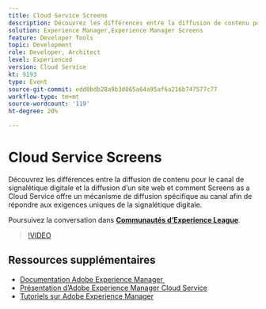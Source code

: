 ```yaml
---
title: Cloud Service Screens
description: Découvrez les différences entre la diffusion de contenu pour le canal de signalétique digitale et la diffusion d’un site web et comment Screens as a Cloud Service offre un mécanisme de diffusion spécifique au canal afin de répondre aux exigences uniques de la signalétique digitale.
solution: Experience Manager,Experience Manager Screens
feature: Developer Tools
topic: Development
role: Developer, Architect
level: Experienced
version: Cloud Service
kt: 9193
type: Event
source-git-commit: edd0bdb28a9b3d065a64a95af6a216b747577c77
workflow-type: tm+mt
source-wordcount: '119'
ht-degree: 20%

---
```


# Cloud Service Screens

Découvrez les différences entre la diffusion de contenu pour le canal de signalétique digitale et la diffusion d’un site web et comment Screens as a Cloud Service offre un mécanisme de diffusion spécifique au canal afin de répondre aux exigences uniques de la signalétique digitale.

Poursuivez la conversation dans **[Communautés d’Experience League](https://adobe.ly/3umX8Be)**.

>[!VIDEO](https://video.tv.adobe.com/v/337885/?quality=12&learn=on&hidetitle=true)

## Ressources supplémentaires

- [Documentation Adobe Experience Manager ](https://experienceleague.adobe.com/docs/experience-manager-cloud-service.html?lang=fr)
- [Présentation d’Adobe Experience Manager Cloud Service](https://experienceleague.adobe.com/docs/experience-manager-cloud-service/overview/home.html?lang=fr)
- [Tutoriels sur Adobe Experience Manager](https://experienceleague.adobe.com/docs/experience-manager-tutorials.html?lang=fr)
